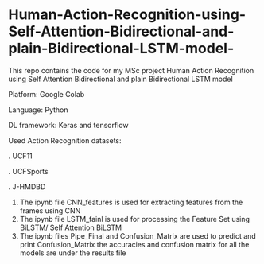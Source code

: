 # Human-Action-Recognition-using-Self-Attention-Bidirectional-and-plain-Bidirectional-LSTM-model-
This repo contains the code for my MSc project Human Action Recognition using Self Attention Bidirectional and plain Bidirectional LSTM model 

Platform: Google Colab

Language: Python

DL framework: Keras and tensorflow 

Used Action Recognition datasets: 

.	UCF11

.	UCFSports

.	J-HMDBD


1. The ipynb file CNN_features is used for extracting features from the frames using CNN
2. The ipynb file LSTM_fainl is used for processing the Feature Set using BiLSTM/ Self Attention BiLSTM 
3. The ipynb files  Pipe_Final and Confusion_Matrix are used to predict and print Confusion_Matrix 
the accuracies and confusion matrix for all the models are under the results file
